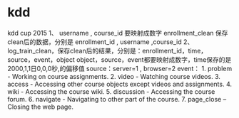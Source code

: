 # kdd
kdd cup 2015
1、
  username , course_id 要映射成数字
  enrollment_clean   保存clean后的数据，分别是 enrollment_id , username ,course_id
2、
  log_train_clean，保存clean后的结果，分别是：enrollment_id，time，source，event，object
  object，source，event都要映射成数字，time保存的是2000,1,1日0,0,0秒,的偏移值
  source：server=1 , browser=2
  event：
    1. problem - Working on course assignments.
    2. video - Watching course videos.
    3. access - Accessing other course objects except videos and assignments.
    4. wiki - Accessing the course wiki.
    5. discussion - Accessing the course forum.
    6. navigate - Navigating to other part of the course.
    7. page_close – Closing the web page.

